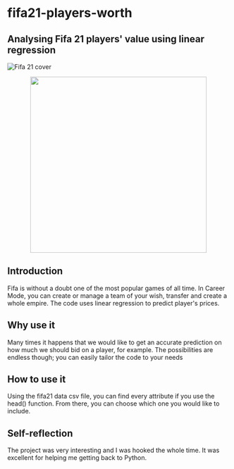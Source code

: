 # fifa21-players-worth

## Analysing Fifa 21 players' value using linear regression <br />
![Fifa 21 cover](https://static.independent.co.uk/s3fs-public/thumbnails/image/2020/07/22/16/screen-shot-2020-07-22-at-16.06.57-0.png?width=1200)
<p align="center">
  <img width="400" height="400" src="https://media.tenor.com/nCfArwGenA0AAAAM/the-rock-raising-eyebrow.gif">
</p>

## Introduction <br />
Fifa is without a doubt one of the most popular games of all time. In Career Mode, you can create or manage a team of your wish, transfer and create a whole empire. The code uses linear regression to predict player's prices.
## Why use it <br />
Many times it happens that we would like to get an accurate prediction on how much we should bid on a player, for example. The possibilities are endless though; you can easily tailor the code to your needs
## How to use it <br />
Using the fifa21 data csv file, you can find every attribute if you use the head() function. From there, you can choose which one you would like to include. 
## Self-reflection <br />
The project was very interesting and I was hooked the whole time. It was excellent for helping me getting back to Python.
